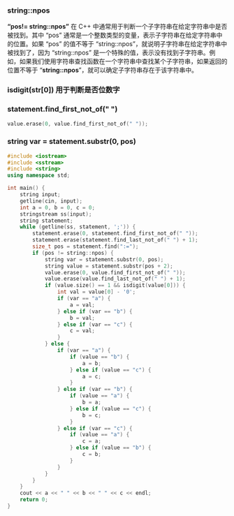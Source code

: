 ### string::npos

**“pos!= string::npos”** 在 C++ 中通常用于判断一个子字符串在给定字符串中是否被找到。其中 “pos” 通常是一个整数类型的变量，表示子字符串在给定字符串中的位置。如果 “pos” 的值不等于 “string::npos”，就说明子字符串在给定字符串中被找到了，因为 “string::npos” 是一个特殊的值，表示没有找到子字符串。例如，如果我们使用字符串查找函数在一个字符串中查找某个子字符串，如果返回的位置不等于 “**string::npos**”，就可以确定子字符串存在于该字符串中。

### isdigit(str[0]) 用于判断是否位数字

### statement.find_first_not_of(" ")

~~~cpp
value.erase(0, value.find_first_not_of(" "));
~~~

### string var = statement.substr(0, pos)

~~~cpp
#include <iostream>
#include <sstream>
#include <string>
using namespace std;

int main() {
    string input;
    getline(cin, input);
    int a = 0, b = 0, c = 0;
    stringstream ss(input);
    string statement;
    while (getline(ss, statement, ';')) {
        statement.erase(0, statement.find_first_not_of(" "));
        statement.erase(statement.find_last_not_of(" ") + 1);
        size_t pos = statement.find(":=");
        if (pos != string::npos) {
            string var = statement.substr(0, pos);
            string value = statement.substr(pos + 2);
            value.erase(0, value.find_first_not_of(" "));
            value.erase(value.find_last_not_of(" ") + 1);
            if (value.size() == 1 && isdigit(value[0])) {
                int val = value[0] - '0';
                if (var == "a") {
                    a = val;
                } else if (var == "b") {
                    b = val;
                } else if (var == "c") {
                    c = val;
                }
            } else {
                if (var == "a") {
                    if (value == "b") {
                        a = b;
                    } else if (value == "c") {
                        a = c;
                    }
                } else if (var == "b") {
                    if (value == "a") {
                        b = a;
                    } else if (value == "c") {
                        b = c;
                    }
                } else if (var == "c") {
                    if (value == "a") {
                        c = a;
                    } else if (value == "b") {
                        c = b;
                    }
                }
            }
        }
    }
    cout << a << " " << b << " " << c << endl;
    return 0;
}
~~~

